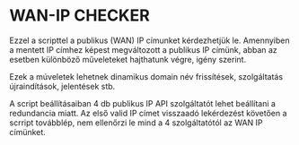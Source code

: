 # WAN-IP CHECKER

Ezzel a scripttel a publikus (WAN) IP címunket kérdezhetjük le.
Amennyiben a mentett IP címhez képest megváltozott a publikus IP címünk, abban az esetben különböző műveleteket hajthatunk végre, igény szerint.

Ezek a múveletek lehetnek dinamikus domain név frissítések, szolgáltatás újraindítások, jelentések stb.

A script beállításaiban 4 db publikus IP API szolgáltatót lehet beállítani a redundancia miatt. Az első valid IP címet visszaadó lekérdezést követően a scrript továbblép, nem ellenőrzi le mind a 4 szolgáltatótól az WAN IP címünket.
